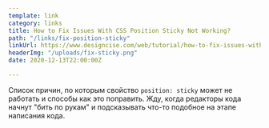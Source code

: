 ```yaml
---
template: link
category: links
title: How to Fix Issues With CSS Position Sticky Not Working?
path: "/links/fix-position-sticky"
linkUrl: https://www.designcise.com/web/tutorial/how-to-fix-issues-with-css-position-sticky-not-working
headerImg: "/uploads/fix-sticky.png"
date: 2020-12-13T22:00:00Z

---
```

Список причин, по которым свойство `position: sticky` может не работать и способы как это поправить. Жду, когда редакторы кода начнут "бить по рукам" и подсказывать что-то подобное на этапе написания кода.